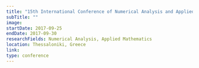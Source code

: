 ```yaml
---
title: "15th International Conference of Numerical Analysis and Applied Mathematics"
subTitle: ""
image:
startDate: 2017-09-25
endDate: 2017-09-30
researchFields: Numerical Analysis, Applied Mathematics
location: Thessaloniki, Greece
link: 
type: conference
---
```

